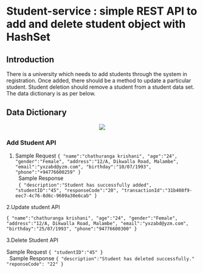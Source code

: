 # Student-service : simple REST API to add and delete student object with HashSet

## Introduction
There is a university which needs to add students through the system in registration. Once added, there should be a method to update a particular student. Student deletion should remove a student from a student data set.  The data dictionary is as per below.

## Data Dictionary

<p align="middle">
  <img src="../master/readme-images/data-dictonary.jpg"/>
</p>
 
 ### Add Student API
 
 1. Sample Request
`{
 "name":"chathuranga krishani",
 "age":"24",
 "gender":"Female",
 "address":"12/A, Dikwalla Road, Malambe",
 "email":"yxzabd@yzm.com",
 "birthday":"10/07/1993",
 "phone":"+94776600259"
}
`
\
&nbsp;
Sample Response
\
&nbsp;
`
{
"description":"Student has successfully added",
"studentID":"45",
"responseCode":"20",
"transactionId":"31b408f9-eec7-4c76-8d6c-9609a30e6cab"
}
`

2.Update student API

`
{
   "name":"chathuranga krishani",
   "age":"24",
   "gender":"Female",
   "address":"12/A, Dikwalla Road, Malambe",
   "email":"yxzabd@yzm.com",
   "birthday":"25/07/1993",
   "phone":"94776600300"
}
`

3.Delete Student API

 Sample Request
 `
{
"studentID":"45"
}
`
\
&nbsp;
Sample Response
`
{
"description":"Student has deleted successfully."
"reponseCode": "22"
}
`
 

